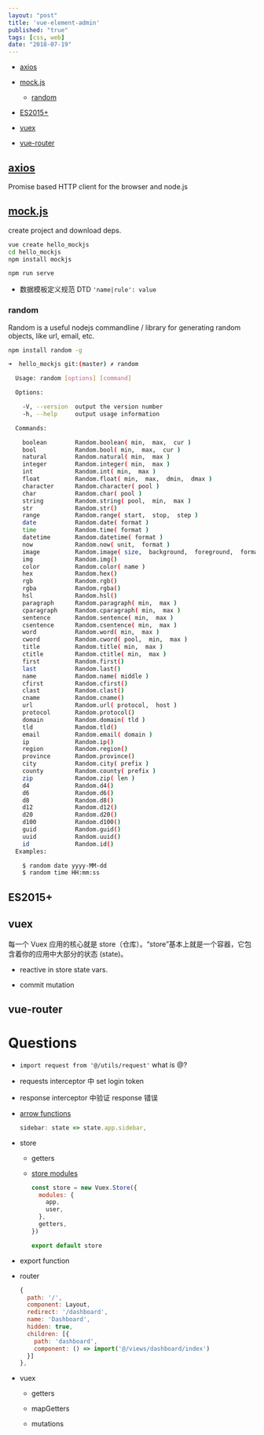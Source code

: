 ```yaml
---
layout: "post"
title: 'vue-element-admin'
published: "true"
tags: [css, web]
date: "2018-07-19"
---
```


- [axios](#axios)

- [mock.js](#mockjs)

  - [random](#random)

- [ES2015+](#es2015)

- [vuex](#vuex)

- [vue-router](#vue-router)

## [axios](https://github.com/axios/axios)

Promise based HTTP client for the browser and node.js

<script src="https://gist.github.com/xianminx/191836ec069780f2ad282f3798b0252c.js"></script>

## [mock.js](http://mockjs.com/)

create project and download deps.

```sh
vue create hello_mockjs
cd hello_mockjs
npm install mockjs

npm run serve
```

- 数据模板定义规范 DTD
  ` 'name|rule': value `

### random

Random is a useful nodejs commandline / library for generating random objects, like url, email, etc.

```sh
npm install random -g
```

```sh
➜  hello_mockjs git:(master) ✗ random

  Usage: random [options] [command]

  Options:

    -V, --version  output the version number
    -h, --help     output usage information

  Commands:

    boolean        Random.boolean( min,  max,  cur )
    bool           Random.bool( min,  max,  cur )
    natural        Random.natural( min,  max )
    integer        Random.integer( min,  max )
    int            Random.int( min,  max )
    float          Random.float( min,  max,  dmin,  dmax )
    character      Random.character( pool )
    char           Random.char( pool )
    string         Random.string( pool,  min,  max )
    str            Random.str()
    range          Random.range( start,  stop,  step )
    date           Random.date( format )
    time           Random.time( format )
    datetime       Random.datetime( format )
    now            Random.now( unit,  format )
    image          Random.image( size,  background,  foreground,  format,  text )
    img            Random.img()
    color          Random.color( name )
    hex            Random.hex()
    rgb            Random.rgb()
    rgba           Random.rgba()
    hsl            Random.hsl()
    paragraph      Random.paragraph( min,  max )
    cparagraph     Random.cparagraph( min,  max )
    sentence       Random.sentence( min,  max )
    csentence      Random.csentence( min,  max )
    word           Random.word( min,  max )
    cword          Random.cword( pool,  min,  max )
    title          Random.title( min,  max )
    ctitle         Random.ctitle( min,  max )
    first          Random.first()
    last           Random.last()
    name           Random.name( middle )
    cfirst         Random.cfirst()
    clast          Random.clast()
    cname          Random.cname()
    url            Random.url( protocol,  host )
    protocol       Random.protocol()
    domain         Random.domain( tld )
    tld            Random.tld()
    email          Random.email( domain )
    ip             Random.ip()
    region         Random.region()
    province       Random.province()
    city           Random.city( prefix )
    county         Random.county( prefix )
    zip            Random.zip( len )
    d4             Random.d4()
    d6             Random.d6()
    d8             Random.d8()
    d12            Random.d12()
    d20            Random.d20()
    d100           Random.d100()
    guid           Random.guid()
    uuid           Random.uuid()
    id             Random.id()
  Examples:

    $ random date yyyy-MM-dd
    $ random time HH:mm:ss
```

## ES2015+

## vuex

每一个 Vuex 应用的核心就是 store（仓库）。“store”基本上就是一个容器，它包含着你的应用中大部分的状态 (state)。

- reactive in store state vars.

- commit mutation

## vue-router

# Questions

- ` import request from '@/utils/request' ` what is @?

- requests interceptor 中 set login token

- response interceptor 中验证 response 错误

- [arrow functions](https://developer.mozilla.org/en-US/docs/Web/JavaScript/Reference/Functions/Arrow_functions)

  ```js
  sidebar: state => state.app.sidebar,
  ```

- store

  - getters

  - [store modules](https://vuex.vuejs.org/guide/modules.html)

    ```js
    const store = new Vuex.Store({
      modules: {
        app,
        user,
      },
      getters,
    })

    export default store
    ```

- export function

- router
  ```js
  {
    path: '/',
    component: Layout,
    redirect: '/dashboard',
    name: 'Dashboard',
    hidden: true,
    children: [{
      path: 'dashboard',
      component: () => import('@/views/dashboard/index')
    }]
  },
  ```

- vuex

  - getters

  - mapGetters

  - mutations